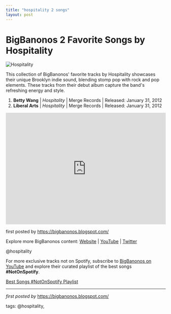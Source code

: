 ```yaml
---
title: "hospitality 2 songs"
layout: post
---
```

<h1>BigBanonos 2 Favorite Songs by Hospitality</h1>
<img src="https://a.abcnews.go.com/images/Entertainment/ht_hospitality_ll_120308_wblog.jpg" alt="Hospitality"> <p>This collection of BigBanonos' favorite tracks by Hospitality showcases their unique Brooklyn indie sound, blending stomp pop with rock and pop elements. These tracks from their debut album capture the band's refreshing energy and style.</p> <ol> <li><strong>Betty Wang</strong> | <em>Hospitality</em> | Merge Records | Released: January 31, 2012</li> <li><strong>Liberal Arts</strong> | <em>Hospitality</em> | Merge Records | Released: January 31, 2012</li>
</ol> <div> <iframe src="https://open.spotify.com/embed/playlist/3pKc2xu0ZfoTgDB4eHcUgW?utm_source=generator" width="100%" height="352" frameborder="0" allowfullscreen="" allow="autoplay; clipboard-write; encrypted-media; fullscreen; picture-in-picture" loading="lazy"></iframe>
</div> <p>first posted by <a href="https://bigbanonos.blogspot.com/">https://bigbanonos.blogspot.com/</a></p> <div> <p>Explore more BigBanonos content: <a href="https://bigbanonos.blogspot.com/">Website</a> | <a href="https://www.youtube.com/@BigBanonos">YouTube</a> | <a href="https://x.com/bigbanonos">Twitter</a></p>
</div> <!-- Tags -->
<p>@hospitality</p>


<!--Subscribe and Playlist Links-->
<div>
    <p>For more exclusive tracks not on Spotify, subscribe to <a href="https://www.youtube.com/@BigBanonos" target="_blank">BigBanonos on YouTube</a> and explore their curated playlist of the best songs <strong>#NotOnSpotify</strong>.</p>
    <p><a href="https://www.youtube.com/playlist?list=PLtuNtuTatqI0kFahUCbtbfenC_ET5O_tr" target="_blank">Best Songs #NotOnSpotify Playlist<br /></a></p></div>

<hr />

<p><em>first posted by</em> <a href="https://bigbanonos.blogspot.com/" rel="noopener" target="_new">https://bigbanonos.blogspot.com/</a></p>

<p>tags: @hospitality,</p>
